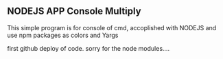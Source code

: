 ## NODEJS APP Console Multiply 

This simple program is for console of cmd, accoplished with NODEJS and use npm packages as colors and Yargs

first github deploy of code. 
sorry for the node modules....